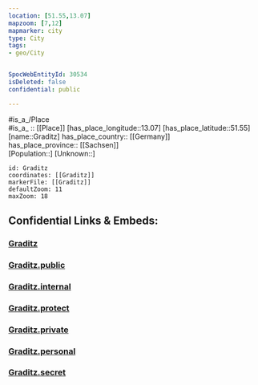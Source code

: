 ```yaml
---
location: [51.55,13.07] 
mapzoom: [7,12] 
mapmarker: city 
type: City
tags:
- geo/City


SpocWebEntityId: 30534
isDeleted: false
confidential: public

---
```

#is_a_/Place  
#is_a_ :: [[Place]] 
[has_place_longitude::13.07] 
[has_place_latitude::51.55] 
[name::Graditz] 
has_place_country:: [[Germany]]  
has_place_province:: [[Sachsen]]  
[Population::] 
[Unknown::] 


```leaflet
id: Graditz
coordinates: [[Graditz]] 
markerFile: [[Graditz]] 
defaultZoom: 11 
maxZoom: 18
```


## Confidential Links & Embeds: 

### [Graditz](/_Standards/Earth/Continent/Europe/Europe~Central/Germany/Germany~East/Sachsen/counties~Sachsen/Nordsachsen/cities~Nordsachsen/Torgau/City/Graditz.md) 

### [Graditz.public](/_public/Earth/Continent/Europe/Europe~Central/Germany/Germany~East/Sachsen/counties~Sachsen/Nordsachsen/cities~Nordsachsen/Torgau/City/Graditz.public.md) 

### [Graditz.internal](/_internal/Earth/Continent/Europe/Europe~Central/Germany/Germany~East/Sachsen/counties~Sachsen/Nordsachsen/cities~Nordsachsen/Torgau/City/Graditz.internal.md) 

### [Graditz.protect](/_protect/Earth/Continent/Europe/Europe~Central/Germany/Germany~East/Sachsen/counties~Sachsen/Nordsachsen/cities~Nordsachsen/Torgau/City/Graditz.protect.md) 

### [Graditz.private](/_private/Earth/Continent/Europe/Europe~Central/Germany/Germany~East/Sachsen/counties~Sachsen/Nordsachsen/cities~Nordsachsen/Torgau/City/Graditz.private.md) 

### [Graditz.personal](/_personal/Earth/Continent/Europe/Europe~Central/Germany/Germany~East/Sachsen/counties~Sachsen/Nordsachsen/cities~Nordsachsen/Torgau/City/Graditz.personal.md) 

### [Graditz.secret](/_secret/Earth/Continent/Europe/Europe~Central/Germany/Germany~East/Sachsen/counties~Sachsen/Nordsachsen/cities~Nordsachsen/Torgau/City/Graditz.secret.md)

